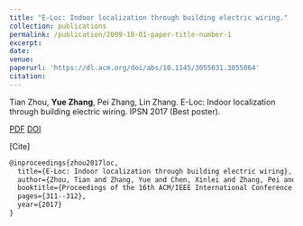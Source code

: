 ```yaml
---
title: "E-Loc: Indoor localization through building electric wiring."
collection: publications
permalink: /publication/2009-10-01-paper-title-number-1
excerpt: 
date: 
venue: 
paperurl: 'https://dl.acm.org/doi/abs/10.1145/3055031.3055064'
citation: 
---
```

Tian Zhou, **Yue Zhang**, Pei Zhang, Lin Zhang. E-Loc: Indoor localization through building electric wiring. IPSN 2017 (Best poster).

[PDF](http://yzthu.github.io/files/2017_ipsn_poster.pdf) [DOI](diolink)

[Cite]
```markdown
@inproceedings{zhou2017loc,
  title={E-Loc: Indoor localization through building electric wiring},
  author={Zhou, Tian and Zhang, Yue and Chen, Xinlei and Zhang, Pei and Zhang, Lin},
  booktitle={Proceedings of the 16th ACM/IEEE International Conference on Information Processing in Sensor Networks},
  pages={311--312},
  year={2017}
}
```